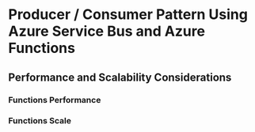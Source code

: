 # Producer / Consumer Pattern Using Azure Service Bus and Azure Functions
## Performance and Scalability Considerations
### Functions Performance
### Functions Scale